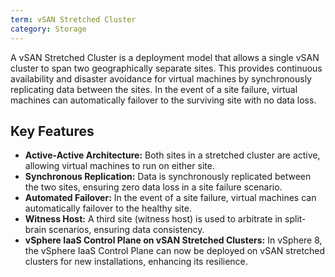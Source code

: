```yaml
---
term: vSAN Stretched Cluster
category: Storage
---
```


A vSAN Stretched Cluster is a deployment model that allows a single vSAN cluster to span two geographically separate sites. This provides continuous availability and disaster avoidance for virtual machines by synchronously replicating data between the sites. In the event of a site failure, virtual machines can automatically failover to the surviving site with no data loss.

## Key Features

*   **Active-Active Architecture:** Both sites in a stretched cluster are active, allowing virtual machines to run on either site.
*   **Synchronous Replication:** Data is synchronously replicated between the two sites, ensuring zero data loss in a site failure scenario.
*   **Automated Failover:** In the event of a site failure, virtual machines can automatically failover to the healthy site.
*   **Witness Host:** A third site (witness host) is used to arbitrate in split-brain scenarios, ensuring data consistency.
*   **vSphere IaaS Control Plane on vSAN Stretched Clusters:** In vSphere 8, the vSphere IaaS Control Plane can now be deployed on vSAN stretched clusters for new installations, enhancing its resilience.
